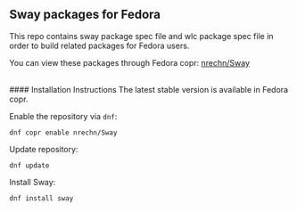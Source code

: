 ## Sway packages for Fedora

This repo contains sway package spec file and wlc package spec file in order to build related packages for Fedora users.

You can view these packages through Fedora copr: [nrechn/Sway](https://copr.fedorainfracloud.org/coprs/nrechn/Sway/)

<br>
#### Installation Instructions
The latest stable version is available in Fedora copr.

Enable the repository via `dnf`:

```
dnf copr enable nrechn/Sway
```

Update repository:

```
dnf update
```

Install Sway:

```
dnf install sway
```


